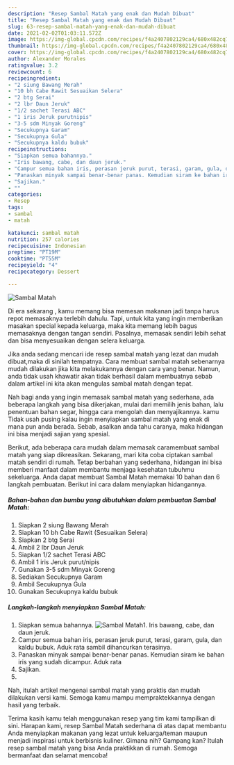 ```yaml
---
description: "Resep Sambal Matah yang enak dan Mudah Dibuat"
title: "Resep Sambal Matah yang enak dan Mudah Dibuat"
slug: 63-resep-sambal-matah-yang-enak-dan-mudah-dibuat
date: 2021-02-02T01:03:11.572Z
image: https://img-global.cpcdn.com/recipes/f4a2407802129ca4/680x482cq70/sambal-matah-foto-resep-utama.jpg
thumbnail: https://img-global.cpcdn.com/recipes/f4a2407802129ca4/680x482cq70/sambal-matah-foto-resep-utama.jpg
cover: https://img-global.cpcdn.com/recipes/f4a2407802129ca4/680x482cq70/sambal-matah-foto-resep-utama.jpg
author: Alexander Morales
ratingvalue: 3.2
reviewcount: 6
recipeingredient:
- "2 siung Bawang Merah"
- "10 bh Cabe Rawit Sesuaikan Selera"
- "2 btg Serai"
- "2 lbr Daun Jeruk"
- "1/2 sachet Terasi ABC"
- "1 iris Jeruk purutnipis"
- "3-5 sdm Minyak Goreng"
- "Secukupnya Garam"
- "Secukupnya Gula"
- "Secukupnya kaldu bubuk"
recipeinstructions:
- "Siapkan semua bahannya."
- "Iris bawang, cabe, dan daun jeruk."
- "Campur semua bahan iris, perasan jeruk purut, terasi, garam, gula, dan kaldu bubuk. Aduk rata sambil dihancurkan terasinya."
- "Panaskan minyak sampai benar-benar panas. Kemudian siram ke bahan iris yang sudah dicampur. Aduk rata"
- "Sajikan."
- ""
categories:
- Resep
tags:
- sambal
- matah

katakunci: sambal matah 
nutrition: 257 calories
recipecuisine: Indonesian
preptime: "PT19M"
cooktime: "PT55M"
recipeyield: "4"
recipecategory: Dessert

---
```



![Sambal Matah](https://img-global.cpcdn.com/recipes/f4a2407802129ca4/680x482cq70/sambal-matah-foto-resep-utama.jpg)

Di era  sekarang , kamu memang bisa memesan makanan jadi tanpa harus repot memasaknya terlebih dahulu. Tapi, untuk kita yang ingin memberikan masakan special kepada keluarga, maka kita memang lebih bagus memasaknya dengan tangan sendiri. Pasalnya, memasak sendiri lebih sehat dan bisa menyesuaikan dengan selera keluarga.

Jika anda sedang mencari ide resep sambal matah yang lezat dan mudah dibuat,maka di sinilah tempatnya. Cara membuat sambal matah  sebenarnya mudah dilakukan jika kita melakukannya dengan cara yang benar. Namun, anda tidak usah khawatir akan tidak berhasil dalam membuatnya 
sebab dalam artikel ini kita akan mengulas sambal matah dengan tepat.  



Nah bagi anda yang ingin memasak sambal matah yang sederhana, ada beberapa langkah yang bisa dikerjakan, mulai dari memilih jenis bahan, lalu penentuan bahan segar, hingga cara mengolah dan menyajikannya. kamu Tidak usah pusing kalau ingin menyiapkan sambal matah yang enak di mana pun anda berada. Sebab, asalkan anda  tahu caranya, maka hidangan ini bisa menjadi sajian yang spesial.

Berikut, ada beberapa cara mudah dalam memasak caramembuat sambal matah yang siap dikreasikan. Sekarang, mari kita coba ciptakan sambal matah sendiri di rumah. Tetap berbahan yang sederhana, hidangan ini bisa memberi manfaat dalam membantu menjaga kesehatan tubuhmu sekeluarga. Anda dapat membuat Sambal Matah memakai 10 bahan dan 6 langkah pembuatan. Berikut ini cara dalam menyiapkan hidangannya.

<!--inarticleads1-->

##### Bahan-bahan dan bumbu yang dibutuhkan dalam pembuatan Sambal Matah:

1. Siapkan 2 siung Bawang Merah
1. Siapkan 10 bh Cabe Rawit (Sesuaikan Selera)
1. Siapkan 2 btg Serai
1. Ambil 2 lbr Daun Jeruk
1. Siapkan 1/2 sachet Terasi ABC
1. Ambil 1 iris Jeruk purut/nipis
1. Gunakan 3-5 sdm Minyak Goreng
1. Sediakan Secukupnya Garam
1. Ambil Secukupnya Gula
1. Gunakan Secukupnya kaldu bubuk




<!--inarticleads2-->

##### Langkah-langkah menyiapkan Sambal Matah:

1. Siapkan semua bahannya.
<img src="https://img-global.cpcdn.com/steps/4978882f18c5d431/160x128cq70/sambal-matah-langkah-memasak-1-foto.jpg" alt="Sambal Matah">1. Iris bawang, cabe, dan daun jeruk.
1. Campur semua bahan iris, perasan jeruk purut, terasi, garam, gula, dan kaldu bubuk. Aduk rata sambil dihancurkan terasinya.
1. Panaskan minyak sampai benar-benar panas. Kemudian siram ke bahan iris yang sudah dicampur. Aduk rata
1. Sajikan.
1. 




Nah, itulah artikel mengenai  sambal matah  yang praktis dan mudah dilakukan versi kami. Semoga kamu mampu mempraktekkannya dengan hasil yang terbaik. 

Terima kasih kamu telah menggunakan resep yang tim kami tampilkan di sini. Harapan kami, resep  Sambal Matah sederhana di atas dapat membantu Anda menyiapkan makanan yang lezat untuk keluarga/teman maupun menjadi inspirasi untuk berbisnis kuliner. Gimana nih? Gampang kan? Itulah resep sambal matah yang bisa Anda praktikkan di rumah. Semoga bermanfaat dan selamat mencoba!

